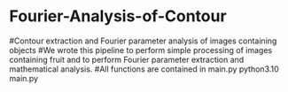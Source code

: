 # Fourier-Analysis-of-Contour
#Contour extraction and Fourier parameter analysis of images containing objects
#We wrote this pipeline to perform simple processing of images containing fruit and to perform Fourier parameter extraction and mathematical analysis. #All functions are contained in main.py
python3.10 main.py
